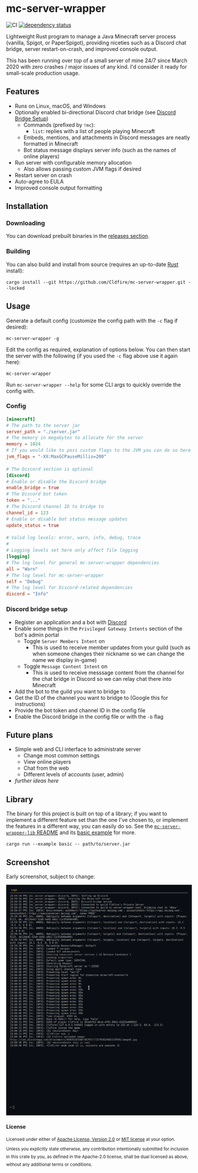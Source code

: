 # mc-server-wrapper

![CI](https://github.com/Cldfire/mc-server-wrapper/workflows/CI/badge.svg)
[![dependency status](https://deps.rs/repo/github/cldfire/mc-server-wrapper/status.svg)](https://deps.rs/repo/github/cldfire/mc-server-wrapper)

Lightweight Rust program to manage a Java Minecraft server process (vanilla, Spigot, or PaperSpigot), providing niceties such as a Discord chat bridge, server restart-on-crash, and improved console output.

This has been running over top of a small server of mine 24/7 since March 2020 with zero crashes / major issues of any kind. I'd consider it ready for small-scale production usage.

## Features

* Runs on Linux, macOS, and Windows
* Optionally enabled bi-directional Discord chat bridge (see [Discord Bridge Setup](#discord-bridge-setup))
    * Commands (prefixed by `!mc`):
        * `list`: replies with a list of people playing Minecraft
    * Embeds, mentions, and attachments in Discord messages are neatly formatted in Minecraft
    * Bot status message displays server info (such as the names of online players)
* Run server with configurable memory allocation
    * Also allows passing custom JVM flags if desired
* Restart server on crash
* Auto-agree to EULA
* Improved console output formatting

## Installation

### Downloading

You can download prebuilt binaries in the [releases section](https://github.com/Cldfire/mc-server-wrapper/releases).

### Building

You can also build and install from source (requires an up-to-date [Rust](https://www.rust-lang.org) install):

```
cargo install --git https://github.com/Cldfire/mc-server-wrapper.git --locked
```

## Usage

Generate a default config (customize the config path with the `-c` flag if desired):

```
mc-server-wrapper -g
```

Edit the config as required, explanation of options below. You can then start the server with the following (if you used the `-c` flag above use it again here):

```
mc-server-wrapper
```

Run `mc-server-wrapper --help` for some CLI args to quickly override the config with.

### Config

```toml
[minecraft]
# The path to the server jar
server_path = "./server.jar"
# The memory in megabytes to allocate for the server
memory = 1024
# If you would like to pass custom flags to the JVM you can do so here
jvm_flags = "-XX:MaxGCPauseMillis=200"

# The Discord section is optional
[discord]
# Enable or disable the Discord bridge
enable_bridge = true
# The Discord bot token
token = "..."
# The Discord channel ID to bridge to
channel_id = 123
# Enable or disable bot status message updates
update_status = true

# Valid log levels: error, warn, info, debug, trace
#
# Logging levels set here only affect file logging
[logging]
# The log level for general mc-server-wrapper dependencies
all = "Warn"
# The log level for mc-server-wrapper
self = "Debug"
# The log level for Discord-related dependencies
discord = "Info"
```

### Discord bridge setup

* Register an application and a bot with [Discord](https://discordapp.com/developers/applications)
* Enable some things in the `Privileged Gateway Intents` section of the bot's admin portal
    * Toggle `Server Members Intent` on
        * This is used to receive member updates from your guild (such as when someone changes their nickname so we can change the name we display in-game)
    * Toggle `Message Content Intent` on
        * This is used to receive messsage content from the channel for the chat bridge in Discord so we can relay chat there into Minecraft
* Add the bot to the guild you want to bridge to
* Get the ID of the channel you want to bridge to (Google this for instructions)
* Provide the bot token and channel ID in the config file
* Enable the Discord bridge in the config file or with the `-b` flag

## Future plans

* Simple web and CLI interface to administrate server
    * Change most common settings
    * View online players
    * Chat from the web
    * Different levels of accounts (user, admin)
* _further ideas here_

## Library

The binary for this project is built on top of a library; if you want to implement a different feature set than the one I've chosen to, or implement the features in a different way, you can easily do so. See the [`mc-server-wrapper-lib` README](mc-server-wrapper-lib/README.md) and its [basic example](mc-server-wrapper-lib/examples/basic.rs) for more.

```
cargo run --example basic -- path/to/server.jar
```

## Screenshot

Early screenshot, subject to change:

![demo screenshot showing off the TUI](tui-demo.png)

#### License

<sup>
Licensed under either of <a href="LICENSE-APACHE">Apache License, Version
2.0</a> or <a href="LICENSE-MIT">MIT license</a> at your option.
</sup>

<br>

<sub>
Unless you explicitly state otherwise, any contribution intentionally submitted
for inclusion in this crate by you, as defined in the Apache-2.0 license, shall
be dual licensed as above, without any additional terms or conditions.
</sub>
